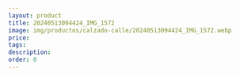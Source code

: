 ```yaml
---
layout: product
title: 20240513094424_IMG_1572
image: img/productos/calzado-calle/20240513094424_IMG_1572.webp
price: 
tags: 
description: 
order: 0
---
```

